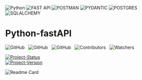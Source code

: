 ![Python](https://img.shields.io/badge/-python-000?style=for-the-badge&logo=python)
![FAST API](https://img.shields.io/badge/-fast_api-000?style=for-the-badge&logo=fastapi)
![POSTMAN](https://img.shields.io/badge/-postman-000?style=for-the-badge&logo=postman)
![PYDANTIC](https://img.shields.io/badge/-pydantic-000?style=for-the-badge&logo=pydantic)
![POSTGRES](https://img.shields.io/badge/-postgresql-000?style=for-the-badge&logo=postgresql)
![SQLALCHEMY](https://img.shields.io/badge/-sqlalchemy-000?style=for-the-badge&logo=sqlalchemy)

# Python-fastAPI

![GitHub](https://img.shields.io/github/forks/anuja-rahul/python-fastAPI?style&logo=github)
&nbsp;
![GitHub](https://img.shields.io/github/license/anuja-rahul/python-fastAPI?style&logo=github)
&nbsp;
![GitHub](https://img.shields.io/github/stars/anuja-rahul/python-fastAPI?style&logo=github)
&nbsp;
![Contributors](https://img.shields.io/github/contributors/anuja-rahul/python-fastAPI?style&logo=github)
&nbsp;
![Watchers](https://img.shields.io/github/watchers/anuja-rahul/python-fastAPI?style&logo=github)
&nbsp;

[![Project-Status](https://img.shields.io/badge/Project%20Status-setting_up_the_ORM-orange.svg)](https://github.com/anuja-rahul/portfolio-nextjs)
&nbsp;  
[![Project-Version](https://img.shields.io/badge/Version-v0.1-green.svg)](https://github.com/anuja-rahul/python-fastAPI)

![Readme Card](https://github-readme-stats.vercel.app/api/pin/?username=anuja-rahul&repo=python-fastAPI&theme=nightowl)
